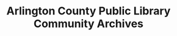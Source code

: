 ---
layout: repo
title: "Arlington County Public Library Community Archives"
id: 16096
permalink: repos/16096/
---